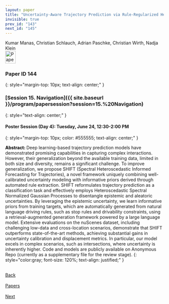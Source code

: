 ```yaml
---
layout: paper
title: "Uncertainty-Aware Trajectory Prediction via Rule-Regularized Heteroscedastic Deep Classification"
invisible: true
prev_id: "143"
next_id: "145"
---
```

<div class="paper-authors">
  <div class="paper-author-box">
    <div class="paper-author-name">Kumar Manas, Christian Schlauch, Adrian Paschke, Christian Wirth, Nadja Klein</div>
    <div class="paper-author-uni"></div>
  </div>
</div>

<div class="paper-pdf">
  <div>
    <a href="https://www.roboticsproceedings.org/rss21/p144.pdf" title="Download PDF" target="_blank">
      <img src="{{ site.baseurl }}/images/paper_link_cardinal_red.png" alt="Paper PDF" width="33" height="40" />
    </a>
  </div>
</div>

### Paper ID 144
{: style="margin-top: 10px; text-align: center;" }

### [Session 15. Navigation]({{ site.baseurl }}/program/papersession?session=15.%20Navigation)
{: style="text-align: center;" }

#### Poster Session (Day 4): Tuesday, June 24, 12:30-2:00 PM
{: style="margin-top: 10px; color: #555555; text-align: center;" }

<b style="color: black;">Abstract: </b>Deep learning-based trajectory prediction models have demonstrated promising capabilities in capturing complex interactions. However, their generalization beyond the available training data, limited in both size and diversity, remains a significant challenge. To improve generalization, we propose SHIFT (Spectral Heteroscedastic Informed Forecasting for Trajectories), a novel framework uniquely combining well-calibrated uncertainty modeling with informative priors derived through automated rule extraction. SHIFT reformulates trajectory prediction as a classification task and effectively employs Heteroscedastic Spectral Normalized Gaussian Processes to disentangle epistemic and aleatoric uncertainties. By leveraging the epistemic uncertainty, we learn informative priors from training targets, which are automatically generated from natural language driving rules, such as stop rules and drivability constraints, using a retrieval-augmented generation framework powered by a large language model. Extensive evaluations on the nuScenes dataset, including challenging low-data and cross-location scenarios, demonstrate that SHIFT outperforms state-of-the-art methods, achieving substantial gains in uncertainty calibration and displacement metrics. In particular, our model excels in complex scenarios, such as intersections, where uncertainty is inherently higher. Code and models are publicly available on Anonymous Repo (currently as a supplementary file for the review stage).
{: style="color:gray; font-size: 120%; text-align: justified;" }

<div class="paper-menu">
  <div class="paper-menu-inner">
    <a href="{{ site.baseurl }}/program/papers/143/" title="Previous Paper">
            <div class="paper-menu-icon">
                <i class="fa fa-chevron-left"></i><br>
                <span class="paper-menu-label">Back</span>
            </div>
        </a>
    <a href="{{ site.baseurl }}/program/papers" title="All Papers">
      <div class="paper-menu-icon">
        <i class="fa fa-list"></i><br>
        <span class="paper-menu-label">Papers</span>
      </div>
    </a>
    <a href="{{ site.baseurl }}/program/papers/145/" title="Next Paper">
            <div class="paper-menu-icon">
                <i class="fa fa-chevron-right"></i><br>
                <span class="paper-menu-label">Next</span>
            </div>
        </a>
  </div>
</div>
